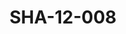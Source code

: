 ---
pid: SHA-12-008
title: SHA-12-008
language: ar
collection: شرحبيل احمد
original_label: 
rights: شرحبيل احمد
location_of_original: شرحبيل احمد
photographer_or_studio: 
scanned_from: photograph 8.7 by 12.6
_date: '1984'
location: ليبيا
description: شرحبيل احمد وجيلان الواثق
additional_notes: 
permission_display: 'yes'
on_server: 'no'
on_website: 'no'
permalink: "/archive/ar/sha-12-008.html"
layout: photo-page
---